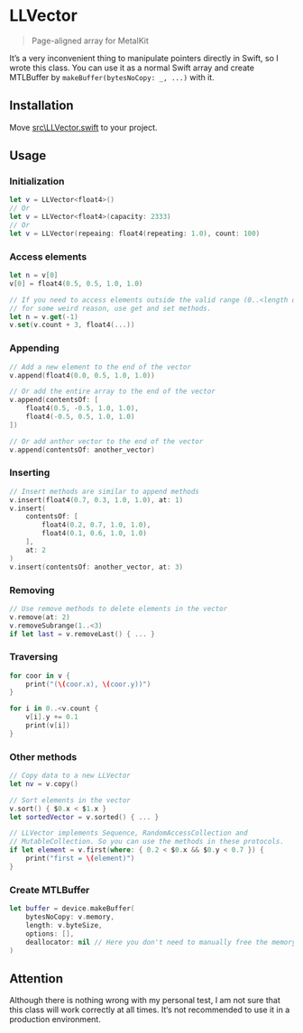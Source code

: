 # LLVector
> Page-aligned array for MetalKit

It’s a very inconvenient thing to manipulate pointers directly in Swift, so I wrote this class. You can use it as a normal Swift array and create MTLBuffer by `makeBuffer(bytesNoCopy: _, ...)` with it.

## Installation
Move [src\LLVector.swift](https://github.com/LiulietLee/LLVector/blob/master/src/LLVector.swift) to your project.

## Usage
### Initialization
```swift
let v = LLVector<float4>()
// Or
let v = LLVector<float4>(capacity: 2333)
// Or
let v = LLVector(repeaing: float4(repeating: 1.0), count: 100)
```
### Access elements
```swift
let n = v[0]
v[0] = float4(0.5, 0.5, 1.0, 1.0)

// If you need to access elements outside the valid range (0..<length of the vector)
// for some weird reason, use get and set methods.
let n = v.get(-1)
v.set(v.count + 3, float4(...))
```
### Appending
```swift
// Add a new element to the end of the vector
v.append(float4(0.0, 0.5, 1.0, 1.0))

// Or add the entire array to the end of the vector
v.append(contentsOf: [
    float4(0.5, -0.5, 1.0, 1.0),
    float4(-0.5, 0.5, 1.0, 1.0)
])

// Or add anthor vector to the end of the vector
v.append(contentsOf: another_vector)
```
### Inserting
```swift
// Insert methods are similar to append methods
v.insert(float4(0.7, 0.3, 1.0, 1.0), at: 1)
v.insert(
    contentsOf: [
        float4(0.2, 0.7, 1.0, 1.0),
        float4(0.1, 0.6, 1.0, 1.0)
    ],
    at: 2
)
v.insert(contentsOf: another_vector, at: 3)
```
### Removing
```swift
// Use remove methods to delete elements in the vector
v.remove(at: 2)
v.removeSubrange(1..<3)
if let last = v.removeLast() { ... }
```
### Traversing
```swift
for coor in v {
    print("(\(coor.x), \(coor.y))") 
}

for i in 0..<v.count {
    v[i].y += 0.1
    print(v[i])
}
```
### Other methods
```swift
// Copy data to a new LLVector
let nv = v.copy()

// Sort elements in the vector
v.sort() { $0.x < $1.x }
let sortedVector = v.sorted() { ... }

// LLVector implements Sequence, RandomAccessCollection and
// MutableCollection. So you can use the methods in these protocols.
if let element = v.first(where: { 0.2 < $0.x && $0.y < 0.7 }) {
    print("first = \(element)")
}
```
### Create MTLBuffer
```swift
let buffer = device.makeBuffer(
    bytesNoCopy: v.memory,
    length: v.byteSize,
    options: [],
    deallocator: nil // Here you don't need to manually free the memory
)
```

## Attention
Although there is nothing wrong with my personal test, I am not sure that this class will work correctly at all times. It‘s not recommended to use it in a production environment.
